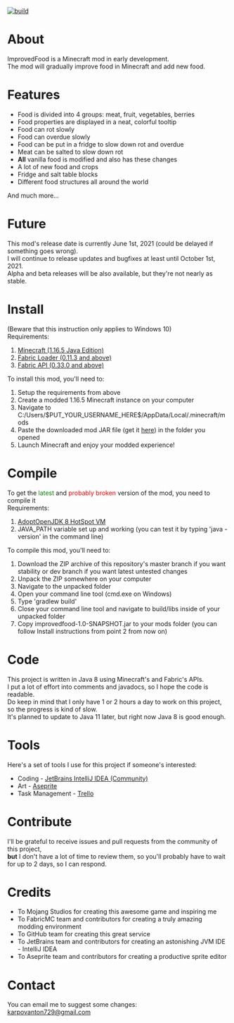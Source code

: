 [![build](https://github.com/RedGrapefruit09/ImprovedFood/actions/workflows/build.yml/badge.svg)](https://github.com/RedGrapefruit09/ImprovedFood/actions/workflows/build.yml)

# About
ImprovedFood is a Minecraft mod in early development.  
The mod will gradually improve food in Minecraft and add new food.

# Features
<ul>
<li>Food is divided into 4 groups: meat, fruit, vegetables, berries</li>
<li>Food properties are displayed in a neat, colorful tooltip</li>
<li>Food can rot slowly</li>
<li>Food can overdue slowly</li>
<li>Food can be put in a fridge to slow down rot and overdue</li>
<li>Meat can be salted to slow down rot</li>
<li><b>All</b> vanilla food is modified and also has these changes</li>
<li>A lot of new food and crops</li>
<li>Fridge and salt table blocks</li>
<li>Different food structures all around the world</li>
</ul>
And much more...

# Future
This mod's release date is currently June 1st, 2021 (could be delayed if something goes wrong).  
I will continue to release updates and bugfixes at least until October 1st, 2021.  
Alpha and beta releases will be also available, but they're not nearly as stable.

# Install
(Beware that this instruction only applies to Windows 10)  
Requirements:
<ol>
<li><a href="https://www.minecraft.net/en-us/">Minecraft (1.16.5 Java Edition)</a></li>
<li><a href="https://fabricmc.net/use/">Fabric Loader (0.11.3 and above)</a></li>
<li><a href="https://www.curseforge.com/minecraft/mc-mods/fabric-api/files">Fabric API (0.33.0 and above)</a></li>
</ol>
To install this mod, you'll need to:
<ol>
<li>Setup the requirements from above</li>
<li>Create a modded 1.16.5 Minecraft instance on your computer</li>
<li>Navigate to C:/Users/$PUT_YOUR_USERNAME_HERE$/AppData/Local/.minecraft/mods</li>
<li>Paste the downloaded mod JAR file (get it <a href="https://github.com/RedGrapefruit09/ImprovedFood/releases">here</a>) in the folder you opened</li>
<li>Launch Minecraft and enjoy your modded experience!</li>
</ol>

# Compile
To get the <span style="color: green">latest</span> and <span style="color: red">probably broken</span> version of the mod, you need to compile it  
Requirements:
<ol>
<li><a href="https://adoptopenjdk.net/?variant=openjdk8&jvmVariant=hotspot">AdoptOpenJDK 8 HotSpot VM</a></li>
<li>JAVA_PATH variable set up and working (you can test it by typing 'java -version' in the command line)</li>
</ol>
To compile this mod, you'll need to:
<ol>
<li>Download the ZIP archive of this repository's master branch if you want stability or dev branch if you want latest untested changes</li>
<li>Unpack the ZIP somewhere on your computer</li>
<li>Navigate to the unpacked folder</li>
<li>Open your command line tool (cmd.exe on Windows)</li>
<li>Type 'gradlew build'</li>
<li>Close your command line tool and navigate to build/libs inside of your unpacked folder</li>
<li>Copy improvedfood-1.0-SNAPSHOT.jar to your mods folder (you can follow Install instructions from point 2 from now on)</li>
</ol>

# Code
This project is written in Java 8 using Minecraft's and Fabric's APIs.  
I put a lot of effort into comments and javadocs, so I hope the code is readable.  
Do keep in mind that I only have 1 or 2 hours a day to work on this project, so the progress is kind of slow.  
It's planned to update to Java 11 later, but right now Java 8 is good enough.

# Tools
Here's a set of tools I use for this project if someone's interested:
<ul>
<li>Coding - <a href="https://www.jetbrains.com/idea/">JetBrains IntelliJ IDEA (Community)</a></li>
<li>Art - <a href="https://www.aseprite.org/">Aseprite</a></li>
<li>Task Management - <a href="https://trello.com/">Trello</a></li>
</ul>

# Contribute
I'll be grateful to receive issues and pull requests from the community of this project,  
<b>but</b> I don't have a lot of time to review them, so you'll probably have to wait  
for up to 2 days, so I can respond.

# Credits
<ul>
<li>To Mojang Studios for creating this awesome game and inspiring me</li>
<li>To FabricMC team and contributors for creating a truly amazing modding environment</li>
<li>To GitHub team for creating this great service</li>
<li>To JetBrains team and contributors for creating an astonishing JVM IDE - IntelliJ IDEA</li>
<li>To Aseprite team and contributors for creating a productive sprite editor</li>
</ul>

# Contact
You can email me to suggest some changes:  
karpovanton729@gmail.com